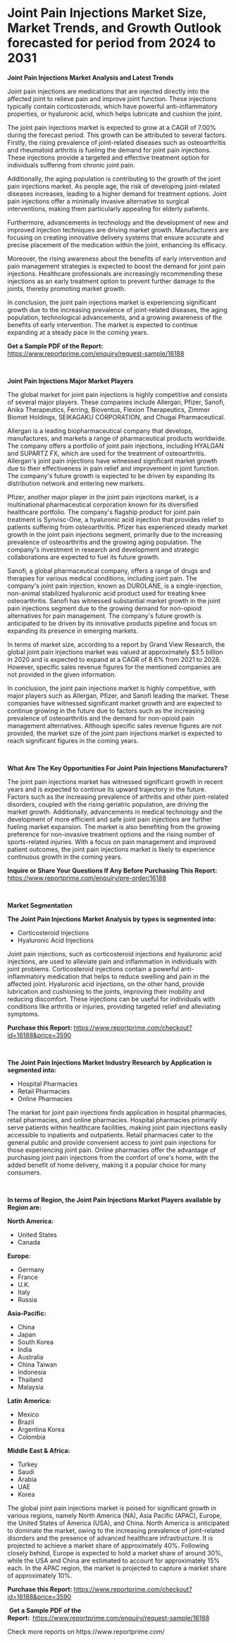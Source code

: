 <p><h1>Joint Pain Injections Market Size, Market Trends, and Growth Outlook forecasted for period from 2024 to 2031</h1></p><p><strong>Joint Pain Injections Market Analysis and Latest Trends</strong></p>
<p><p>Joint pain injections are medications that are injected directly into the affected joint to relieve pain and improve joint function. These injections typically contain corticosteroids, which have powerful anti-inflammatory properties, or hyaluronic acid, which helps lubricate and cushion the joint.</p><p>The joint pain injections market is expected to grow at a CAGR of 7.00% during the forecast period. This growth can be attributed to several factors. Firstly, the rising prevalence of joint-related diseases such as osteoarthritis and rheumatoid arthritis is fueling the demand for joint pain injections. These injections provide a targeted and effective treatment option for individuals suffering from chronic joint pain.</p><p>Additionally, the aging population is contributing to the growth of the joint pain injections market. As people age, the risk of developing joint-related diseases increases, leading to a higher demand for treatment options. Joint pain injections offer a minimally invasive alternative to surgical interventions, making them particularly appealing for elderly patients.</p><p>Furthermore, advancements in technology and the development of new and improved injection techniques are driving market growth. Manufacturers are focusing on creating innovative delivery systems that ensure accurate and precise placement of the medication within the joint, enhancing its efficacy.</p><p>Moreover, the rising awareness about the benefits of early intervention and pain management strategies is expected to boost the demand for joint pain injections. Healthcare professionals are increasingly recommending these injections as an early treatment option to prevent further damage to the joints, thereby promoting market growth.</p><p>In conclusion, the joint pain injections market is experiencing significant growth due to the increasing prevalence of joint-related diseases, the aging population, technological advancements, and a growing awareness of the benefits of early intervention. The market is expected to continue expanding at a steady pace in the coming years.</p></p>
<p><strong>Get a Sample PDF of the Report:&nbsp;</strong> <a href="https://www.reportprime.com/enquiry/request-sample/16188">https://www.reportprime.com/enquiry/request-sample/16188</a></p>
<p>&nbsp;</p>
<p><strong>Joint Pain Injections Major Market Players</strong></p>
<p><p>The global market for joint pain injections is highly competitive and consists of several major players. These companies include Allergan, Pfizer, Sanofi, Anika Therapeutics, Ferring, Bioventus, Flexion Therapeutics, Zimmer Biomet Holdings, SEIKAGAKU CORPORATION, and Chugai Pharmaceutical.</p><p>Allergan is a leading biopharmaceutical company that develops, manufactures, and markets a range of pharmaceutical products worldwide. The company offers a portfolio of joint pain injections, including HYALGAN and SUPARTZ FX, which are used for the treatment of osteoarthritis. Allergan's joint pain injections have witnessed significant market growth due to their effectiveness in pain relief and improvement in joint function. The company's future growth is expected to be driven by expanding its distribution network and entering new markets.</p><p>Pfizer, another major player in the joint pain injections market, is a multinational pharmaceutical corporation known for its diversified healthcare portfolio. The company's flagship product for joint pain treatment is Synvisc-One, a hyaluronic acid injection that provides relief to patients suffering from osteoarthritis. Pfizer has experienced steady market growth in the joint pain injections segment, primarily due to the increasing prevalence of osteoarthritis and the growing aging population. The company's investment in research and development and strategic collaborations are expected to fuel its future growth.</p><p>Sanofi, a global pharmaceutical company, offers a range of drugs and therapies for various medical conditions, including joint pain. The company's joint pain injection, known as DUROLANE, is a single-injection, non-animal stabilized hyaluronic acid product used for treating knee osteoarthritis. Sanofi has witnessed substantial market growth in the joint pain injections segment due to the growing demand for non-opioid alternatives for pain management. The company's future growth is anticipated to be driven by its innovative products pipeline and focus on expanding its presence in emerging markets.</p><p>In terms of market size, according to a report by Grand View Research, the global joint pain injections market was valued at approximately $3.5 billion in 2020 and is expected to expand at a CAGR of 8.6% from 2021 to 2028. However, specific sales revenue figures for the mentioned companies are not provided in the given information.</p><p>In conclusion, the joint pain injections market is highly competitive, with major players such as Allergan, Pfizer, and Sanofi leading the market. These companies have witnessed significant market growth and are expected to continue growing in the future due to factors such as the increasing prevalence of osteoarthritis and the demand for non-opioid pain management alternatives. Although specific sales revenue figures are not provided, the market size of the joint pain injections market is expected to reach significant figures in the coming years.</p></p>
<p>&nbsp;</p>
<p><strong>What Are The Key Opportunities For Joint Pain Injections Manufacturers?</strong></p>
<p><p>The joint pain injections market has witnessed significant growth in recent years and is expected to continue its upward trajectory in the future. Factors such as the increasing prevalence of arthritis and other joint-related disorders, coupled with the rising geriatric population, are driving the market growth. Additionally, advancements in medical technology and the development of more efficient and safe joint pain injections are further fueling market expansion. The market is also benefiting from the growing preference for non-invasive treatment options and the rising number of sports-related injuries. With a focus on pain management and improved patient outcomes, the joint pain injections market is likely to experience continuous growth in the coming years.</p></p>
<p><strong>Inquire or Share Your Questions If Any Before Purchasing This Report:</strong> <a href="https://www.reportprime.com/enquiry/pre-order/16188">https://www.reportprime.com/enquiry/pre-order/16188</a></p>
<p>&nbsp;</p>
<p><strong>Market Segmentation</strong></p>
<p><strong>The Joint Pain Injections Market Analysis by types is segmented into:</strong></p>
<p><ul><li>Corticosteroid Injections</li><li>Hyaluronic Acid Injections</li></ul></p>
<p><p>Joint pain injections, such as corticosteroid injections and hyaluronic acid injections, are used to alleviate pain and inflammation in individuals with joint problems. Corticosteroid injections contain a powerful anti-inflammatory medication that helps to reduce swelling and pain in the affected joint. Hyaluronic acid injections, on the other hand, provide lubrication and cushioning to the joints, improving their mobility and reducing discomfort. These injections can be useful for individuals with conditions like arthritis or injuries, providing targeted relief and alleviating symptoms.</p></p>
<p><strong>Purchase this Report:&nbsp;</strong><a href="https://www.reportprime.com/checkout?id=16188&price=3590">https://www.reportprime.com/checkout?id=16188&price=3590</a></p>
<p>&nbsp;</p>
<p><strong>The Joint Pain Injections Market Industry Research by Application is segmented into:</strong></p>
<p><ul><li>Hospital Pharmacies</li><li>Retail Pharmacies</li><li>Online Pharmacies</li></ul></p>
<p><p>The market for joint pain injections finds application in hospital pharmacies, retail pharmacies, and online pharmacies. Hospital pharmacies primarily serve patients within healthcare facilities, making joint pain injections easily accessible to inpatients and outpatients. Retail pharmacies cater to the general public and provide convenient access to joint pain injections for those experiencing joint pain. Online pharmacies offer the advantage of purchasing joint pain injections from the comfort of one's home, with the added benefit of home delivery, making it a popular choice for many consumers.</p></p>
<p>&nbsp;</p>
<p><strong>In terms of Region, the Joint Pain Injections Market Players available by Region are:</strong></p>
<p>
    <p> <strong> North America: </strong>
        <ul>
            <li>United States</li>
            <li>Canada</li>
        </ul>
        </p> 
    <p> <strong> Europe: </strong>
        <ul>
            <li>Germany</li>
            <li>France</li>
            <li>U.K.</li>
            <li>Italy</li>
            <li>Russia</li>
        </ul>
        </p> 
    <p> <strong> Asia-Pacific: </strong>
        <ul>
            <li>China</li>
            <li>Japan</li>
            <li>South Korea</li>
            <li>India</li>
            <li>Australia</li>
            <li>China Taiwan</li>
            <li>Indonesia</li>
            <li>Thailand</li>
            <li>Malaysia</li>
        </ul>
        </p> 
    <p> <strong> Latin America: </strong>
        <ul>
            <li>Mexico</li>
            <li>Brazil</li>
            <li>Argentina Korea</li>
            <li>Colombia</li>
        </ul>
        </p> 
    <p> <strong> Middle East & Africa: </strong>
        <ul>
            <li>Turkey</li>
            <li>Saudi</li>
            <li>Arabia</li>
            <li>UAE</li>
            <li>Korea</li>
        </ul>
    </p>
    </p>
<p><p>The global joint pain injections market is poised for significant growth in various regions, namely North America (NA), Asia Pacific (APAC), Europe, the United States of America (USA), and China. North America is anticipated to dominate the market, owing to the increasing prevalence of joint-related disorders and the presence of advanced healthcare infrastructure. It is projected to achieve a market share of approximately 40%. Following closely behind, Europe is expected to hold a market share of around 30%, while the USA and China are estimated to account for approximately 15% each. In the APAC region, the market is projected to capture a market share of approximately 10%.</p></p>
<p><strong>Purchase this Report: </strong><a href="https://www.reportprime.com/checkout?id=16188&price=3590">https://www.reportprime.com/checkout?id=16188&price=3590</a></p>
<p>&nbsp;<strong>Get a Sample PDF of the Report:&nbsp;&nbsp;</strong><a href="https://www.reportprime.com/enquiry/request-sample/16188">https://www.reportprime.com/enquiry/request-sample/16188</a></p>
<p><strong></strong></p>
<p>Check more reports on https://www.reportprime.com/</p>
